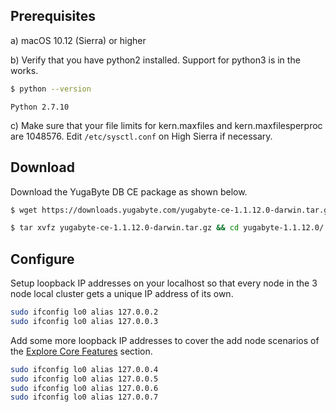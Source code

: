 ## Prerequisites

a) <i class="fab fa-apple" aria-hidden="true"></i> macOS 10.12 (Sierra) or higher

b) Verify that you have python2 installed. Support for python3 is in the works.

```sh
$ python --version
```

```
Python 2.7.10
```

c) Make sure that your file limits for kern.maxfiles and kern.maxfilesperproc are 1048576. Edit `/etc/sysctl.conf` on High Sierra if necessary.

## Download

Download the YugaByte DB CE package as shown below.

```sh
$ wget https://downloads.yugabyte.com/yugabyte-ce-1.1.12.0-darwin.tar.gz
```

```sh
$ tar xvfz yugabyte-ce-1.1.12.0-darwin.tar.gz && cd yugabyte-1.1.12.0/
```

## Configure

Setup loopback IP addresses on your localhost so that every node in the 3 node local cluster gets a unique IP address of its own.

```sh
sudo ifconfig lo0 alias 127.0.0.2
sudo ifconfig lo0 alias 127.0.0.3
```


Add some more loopback IP addresses to cover the add node scenarios of the [Explore Core Features](../../explore/) section.

```sh
sudo ifconfig lo0 alias 127.0.0.4
sudo ifconfig lo0 alias 127.0.0.5
sudo ifconfig lo0 alias 127.0.0.6
sudo ifconfig lo0 alias 127.0.0.7
```
